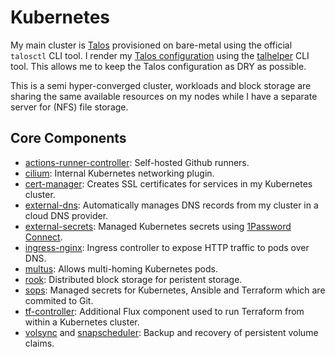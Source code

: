 # Kubernetes

My main cluster is [Talos](http://talos.dev/) provisioned on bare-metal using the official `talosctl` CLI tool. I render my [Talos configuration](https://github.com/bjw-s-labs/home-ops/tree/main/infrastructure/talos/main) using the [talhelper](https://github.com/budimanjojo/talhelper) CLI tool. This allows me to keep the Talos configuration as DRY as possible.

This is a semi hyper-converged cluster, workloads and block storage are sharing the same available resources on my nodes while I have a separate server for (NFS) file storage.

## Core Components

- [actions-runner-controller](https://github.com/actions/actions-runner-controller): Self-hosted Github runners.
- [cilium](https://github.com/cilium/cilium): Internal Kubernetes networking plugin.
- [cert-manager](https://cert-manager.io/docs/): Creates SSL certificates for services in my Kubernetes cluster.
- [external-dns](https://github.com/kubernetes-sigs/external-dns): Automatically manages DNS records from my cluster in a cloud DNS provider.
- [external-secrets](https://github.com/external-secrets/external-secrets/): Managed Kubernetes secrets using [1Password Connect](https://github.com/1Password/connect).
- [ingress-nginx](https://github.com/kubernetes/ingress-nginx/): Ingress controller to expose HTTP traffic to pods over DNS.
- [multus](https://github.com/k8snetworkplumbingwg/multus-cni/): Allows multi-homing Kubernetes pods.
- [rook](https://github.com/rook/rook): Distributed block storage for peristent storage.
- [sops](https://toolkit.fluxcd.io/guides/mozilla-sops/): Managed secrets for Kubernetes, Ansible and Terraform which are commited to Git.
- [tf-controller](https://github.com/weaveworks/tf-controller): Additional Flux component used to run Terraform from within a Kubernetes cluster.
- [volsync](https://github.com/backube/volsync) and [snapscheduler](https://github.com/backube/snapscheduler): Backup and recovery of persistent volume claims.
